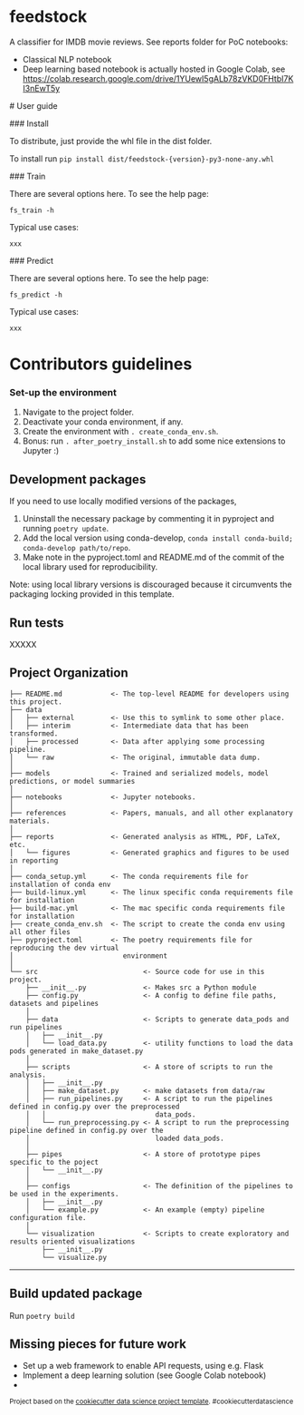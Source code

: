 feedstock
==============================

A classifier for IMDB movie reviews. See reports folder for PoC notebooks:

- Classical NLP notebook
- Deep learning based notebook is actually hosted in Google
Colab, see https://colab.research.google.com/drive/1YUewI5gALb78zVKD0FHtbI7KI3nEwT5y


# User guide


### Install

To distribute, just provide the whl file in the dist folder. 

To install run `pip install dist/feedstock-{version}-py3-none-any.whl`


### Train

There are several options here. To see the help page:

```
fs_train -h 
```

Typical use cases:

```
xxx
```

### Predict

There are several options here. To see the help page:

```
fs_predict -h 
```

Typical use cases:

```
xxx
```



# Contributors guidelines

### Set-up the environment
1. Navigate to the project folder.
1. Deactivate your conda environment, if any.
1. Create the environment with `. create_conda_env.sh`.
1. Bonus: run `. after_poetry_install.sh` to add some nice extensions to Jupyter :)

## Development packages
If you need to use locally modified versions of the packages,
1. Uninstall the necessary package by commenting it in pyproject and running `poetry update`.
1. Add the local version using conda-develop, `conda install conda-build; conda-develop path/to/repo`.
1. Make note in the pyproject.toml and README.md of the commit of the local library used for reproducibility.

Note: using local library versions is discouraged because it circumvents the packaging locking provided in this template.

## Run tests

XXXXX

Project Organization
------------

```
├── README.md            <- The top-level README for developers using this project.
├── data
│   ├── external         <- Use this to symlink to some other place.
│   ├── interim          <- Intermediate data that has been transformed.
│   ├── processed        <- Data after applying some processing pipeline.
│   └── raw              <- The original, immutable data dump.
│
├── models               <- Trained and serialized models, model predictions, or model summaries
│
├── notebooks            <- Jupyter notebooks.
│
├── references           <- Papers, manuals, and all other explanatory materials.
│
├── reports              <- Generated analysis as HTML, PDF, LaTeX, etc.
│   └── figures          <- Generated graphics and figures to be used in reporting
│
├── conda_setup.yml      <- The conda requirements file for installation of conda env
├── build-linux.yml      <- The linux specific conda requirements file for installation
├── build-mac.yml        <- The mac specific conda requirements file for installation
├── create_conda_env.sh  <- The script to create the conda env using all other files
├── pyproject.toml       <- The poetry requirements file for reproducing the dev virtual 
│                           environment
│
└── src                          <- Source code for use in this project.
    ├── __init__.py              <- Makes src a Python module
    ├── config.py                <- A config to define file paths, datasets and pipelines
    │
    ├── data                     <- Scripts to generate data_pods and run pipelines
    │   ├── __init__.py
    │   └── load_data.py         <- utility functions to load the data pods generated in make_dataset.py
    │
    ├── scripts                  <- A store of scripts to run the analysis.
    │   ├── __init__.py
    │   ├── make_dataset.py      <- make datasets from data/raw
    │   ├── run_pipelines.py     <- A script to run the pipelines defined in config.py over the preprocessed
    │   │                           data_pods.
    │   └── run_preprocessing.py <- A script to run the preprocessing pipeline defined in config.py over the
    │                               loaded data_pods.
    │
    ├── pipes                    <- A store of prototype pipes specific to the poject
    │   └── __init__.py
    │
    ├── configs                  <- The definition of the pipelines to be used in the experiments.
    │   ├── __init__.py
    │   └── example.py           <- An example (empty) pipeline configuration file.
    │
    └── visualization            <- Scripts to create exploratory and results oriented visualizations
        ├── __init__.py
        └── visualize.py
```

--------


Build updated package
---------------------

Run `poetry build`


Missing pieces for future work
------------------------------

* Set up a web framework to enable API requests, using e.g. Flask
* Implement a deep learning solution (see Google Colab notebook)
*  


<p><small>Project based on the <a target="_blank" href="https://drivendata.github.io/cookiecutter-data-science/">cookiecutter data science project template</a>. #cookiecutterdatascience</small></p>
